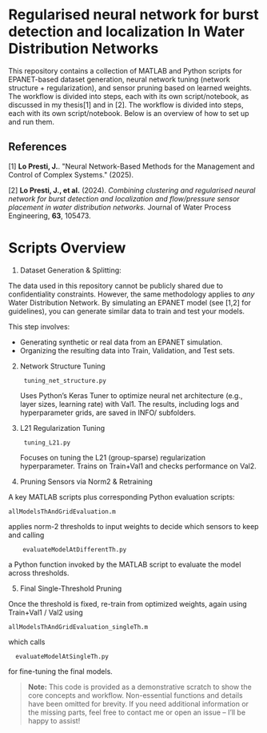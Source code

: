 # Regularised neural network for burst detection and localization In Water Distribution Networks
This repository contains a collection of MATLAB and Python scripts for EPANET-based dataset generation, neural network tuning (network structure + regularization), and sensor pruning based on learned weights. The workflow is divided into steps, each with its own script/notebook, as discussed in my thesis[1] and in [2].
The workflow is divided into steps, each with its own script/notebook. Below is an overview of how to set up and run them.

## References
[1] **Lo Presti, J.**. "Neural Network-Based Methods for the Management and Control of Complex Systems." (2025).

[2] **Lo Presti, J., et al.** (2024). *Combining clustering and regularised neural network for burst detection and localization and flow/pressure sensor placement in water distribution networks.* Journal of Water Process Engineering, **63**, 105473.

# Scripts Overview
1. Dataset Generation & Splitting:

The data used in this repository cannot be publicly shared due to confidentiality constraints. However, the same methodology applies to *any* Water Distribution Network. By simulating an EPANET model (see [1,2] for guidelines), you can generate similar data to train and test your models.

This step involves:
- Generating synthetic or real data from an EPANET simulation.
- Organizing the resulting data into Train, Validation, and Test sets.

2. Network Structure Tuning

        tuning_net_structure.py
    
    Uses Python’s Keras Tuner to optimize neural net architecture (e.g., layer sizes, learning rate) with Val1.
    The results, including logs and hyperparameter grids, are saved in INFO/ subfolders.

3. L21 Regularization Tuning

        tuning_L21.py

    Focuses on tuning the L21 (group-sparse) regularization hyperparameter. Trains on Train+Val1 and checks performance on Val2.

4. Pruning Sensors via Norm2 & Retraining

A key MATLAB scripts plus corresponding Python evaluation scripts:

    allModelsThAndGridEvaluation.m

applies norm-2 thresholds to input weights to decide which sensors to keep and calling 

        evaluateModelAtDifferentTh.py

a Python function invoked by the MATLAB script to evaluate the model across thresholds.

5. Final Single-Threshold Pruning

Once the threshold is fixed, re-train from optimized weights, again using Train+Val1 / Val2 using 

    allModelsThAndGridEvaluation_singleTh.m

which calls 

      evaluateModelAtSingleTh.py

for fine-tuning the final models.

>**Note:** This code is provided as a demonstrative scratch to show the core concepts and workflow. Non-essential functions and details have been omitted for brevity. If you need additional information or the missing parts, feel free to contact me or open an issue – I’ll be happy to assist!


